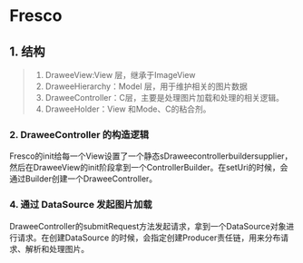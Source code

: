 # Fresco

## 1. 结构
>1. DraweeView:View 层，继承于ImageView
>2. DraweeHierarchy：Model 层，用于维护相关的图片数据
>3. DraweeController：C层，主要是处理图片加载和处理的相关逻辑。
>4. DraweeHolder：View 和Mode、C的粘合剂。


###  2. DraweeController 的构造逻辑
Fresco的init给每一个View设置了一个静态sDraweecontrollerbuildersupplier，然后在DraweeView的init阶段拿到一个ControllerBuilder。在setUri的时候，会通过Builder创建一个DraweeController。

### 4. 通过 DataSource 发起图片加载
DraweeController的submitRequest方法发起请求，拿到一个DataSource对象进行请求。在创建DataSource 的时候，会指定创建Producer责任链，用来分布请求、解析和处理图片。